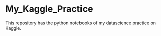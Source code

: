# My_Kaggle_Practice
This repository has the python notebooks of my datascience practice on Kaggle.
